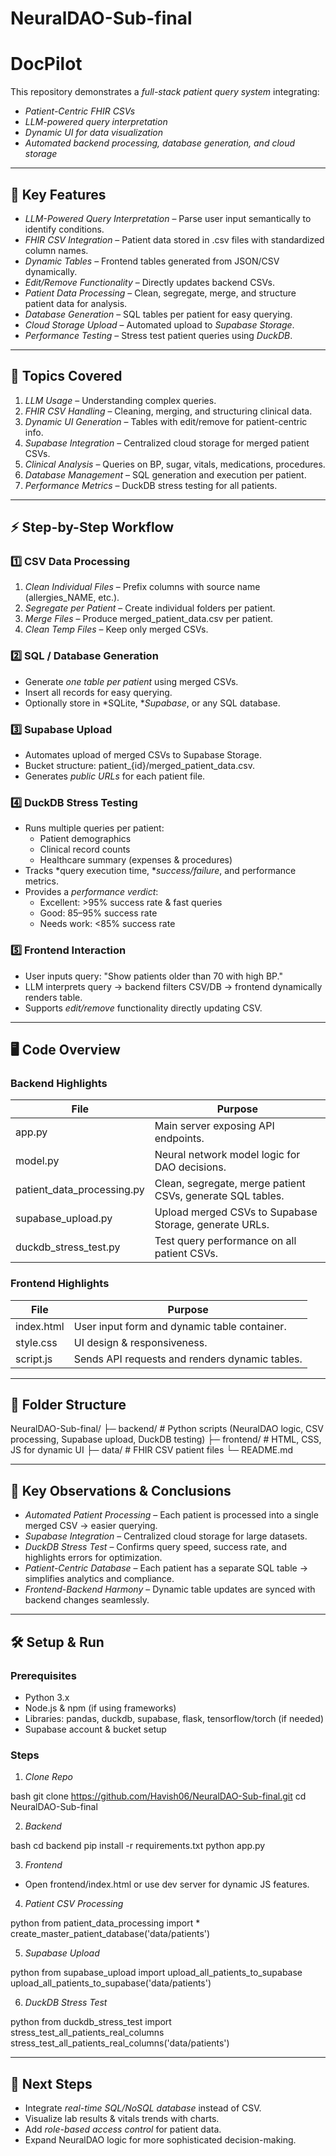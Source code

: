 # NeuralDAO-Sub-final
# DocPilot

This repository demonstrates a *full-stack patient query system* integrating:
- *Patient-Centric FHIR CSVs*
- *LLM-powered query interpretation*
- *Dynamic UI for data visualization*
- *Automated backend processing, database generation, and cloud storage*

---

## 🌟 Key Features

- *LLM-Powered Query Interpretation* – Parse user input semantically to identify conditions.  
- *FHIR CSV Integration* – Patient data stored in .csv files with standardized column names.  
- *Dynamic Tables* – Frontend tables generated from JSON/CSV dynamically.  
- *Edit/Remove Functionality* – Directly updates backend CSVs.  
- *Patient Data Processing* – Clean, segregate, merge, and structure patient data for analysis.  
- *Database Generation* – SQL tables per patient for easy querying.  
- *Cloud Storage Upload* – Automated upload to *Supabase Storage*.  
- *Performance Testing* – Stress test patient queries using *DuckDB*.

---

## 📝 Topics Covered

1. *LLM Usage* – Understanding complex queries.  
2. *FHIR CSV Handling* – Cleaning, merging, and structuring clinical data.  
3. *Dynamic UI Generation* – Tables with edit/remove for patient-centric info.  
4. *Supabase Integration* – Centralized cloud storage for merged patient CSVs.  
5. *Clinical Analysis* – Queries on BP, sugar, vitals, medications, procedures.  
6. *Database Management* – SQL generation and execution per patient.  
7. *Performance Metrics* – DuckDB stress testing for all patients.

---

## ⚡ Step-by-Step Workflow

### 1️⃣ CSV Data Processing

1. *Clean Individual Files* – Prefix columns with source name (allergies_NAME, etc.).  
2. *Segregate per Patient* – Create individual folders per patient.  
3. *Merge Files* – Produce merged_patient_data.csv per patient.  
4. *Clean Temp Files* – Keep only merged CSVs.  

### 2️⃣ SQL / Database Generation

- Generate *one table per patient* using merged CSVs.
- Insert all records for easy querying.
- Optionally store in *SQLite, **Supabase*, or any SQL database.

### 3️⃣ Supabase Upload

- Automates upload of merged CSVs to Supabase Storage.  
- Bucket structure: patient_{id}/merged_patient_data.csv.  
- Generates *public URLs* for each patient file.

### 4️⃣ DuckDB Stress Testing

- Runs multiple queries per patient:
  - Patient demographics
  - Clinical record counts
  - Healthcare summary (expenses & procedures)  
- Tracks *query execution time, **success/failure*, and performance metrics.  
- Provides a *performance verdict*:
  - Excellent: >95% success rate & fast queries  
  - Good: 85–95% success rate  
  - Needs work: <85% success rate  

### 5️⃣ Frontend Interaction

- User inputs query: "Show patients older than 70 with high BP."  
- LLM interprets query → backend filters CSV/DB → frontend dynamically renders table.  
- Supports *edit/remove* functionality directly updating CSV.  

---

## 🖥 Code Overview

### Backend Highlights

| File | Purpose |
|------|---------|
| app.py | Main server exposing API endpoints. |
| model.py | Neural network model logic for DAO decisions. |
| patient_data_processing.py | Clean, segregate, merge patient CSVs, generate SQL tables. |
| supabase_upload.py | Upload merged CSVs to Supabase Storage, generate URLs. |
| duckdb_stress_test.py | Test query performance on all patient CSVs. |

### Frontend Highlights

| File | Purpose |
|------|---------|
| index.html | User input form and dynamic table container. |
| style.css | UI design & responsiveness. |
| script.js | Sends API requests and renders dynamic tables. |

---

## 📂 Folder Structure


NeuralDAO-Sub-final/
├─ backend/            # Python scripts (NeuralDAO logic, CSV processing, Supabase upload, DuckDB testing)
├─ frontend/           # HTML, CSS, JS for dynamic UI
├─ data/               # FHIR CSV patient files
└─ README.md


---

## 🔑 Key Observations & Conclusions

- *Automated Patient Processing* – Each patient is processed into a single merged CSV → easier querying.  
- *Supabase Integration* – Centralized cloud storage for large datasets.  
- *DuckDB Stress Test* – Confirms query speed, success rate, and highlights errors for optimization.    
- *Patient-Centric Database* – Each patient has a separate SQL table → simplifies analytics and compliance.  
- *Frontend-Backend Harmony* – Dynamic table updates are synced with backend changes seamlessly.

---

## 🛠 Setup & Run

### Prerequisites

- Python 3.x  
- Node.js & npm (if using frameworks)  
- Libraries: pandas, duckdb, supabase, flask, tensorflow/torch (if needed)  
- Supabase account & bucket setup  

### Steps

1. *Clone Repo*

bash
git clone https://github.com/Havish06/NeuralDAO-Sub-final.git
cd NeuralDAO-Sub-final


2. *Backend*

bash
cd backend
pip install -r requirements.txt
python app.py


3. *Frontend*

- Open frontend/index.html or use dev server for dynamic JS features.

4. *Patient CSV Processing*

python
from patient_data_processing import *
create_master_patient_database('data/patients')


5. *Supabase Upload*

python
from supabase_upload import upload_all_patients_to_supabase
upload_all_patients_to_supabase('data/patients')


6. *DuckDB Stress Test*

python
from duckdb_stress_test import stress_test_all_patients_real_columns
stress_test_all_patients_real_columns('data/patients')


---

## 📌 Next Steps

- Integrate *real-time SQL/NoSQL database* instead of CSV.  
- Visualize lab results & vitals trends with charts.  
- Add *role-based access control* for patient data.  
- Expand NeuralDAO logic for more sophisticated decision-making.
